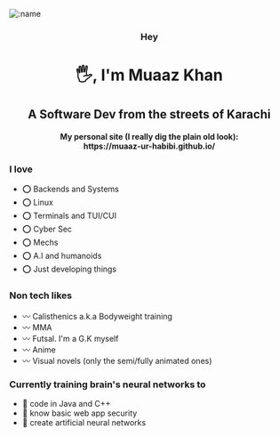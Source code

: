 ![:name](https://count.getloli.com/get/@muaaz?theme=rule34)
<h3 align="center">Hey</h3>
<h1 align="center">🖐, I'm Muaaz Khan</h1>
<h2 align="center">A Software Dev from the streets of Karachi</h2>
<h4 align="center">My personal site (I really dig the plain old look):<br>https://muaaz-ur-habibi.github.io/</h4>
  
<h3>I love</h3>
<ul>
  <li>⭕ Backends and Systems</li>
  <li>⭕ Linux</li>
  <li>⭕ Terminals and TUI/CUI</li>
  <li>⭕ Cyber Sec</li>
  <li>⭕ Mechs</li>
  <li>⭕ A.I and humanoids</li>
  <li>⭕ Just developing things</li>
</ul>
<h3>Non tech likes</h3>
<ul>
  <li>〰 Calisthenics a.k.a Bodyweight training</li>
  <li>〰 MMA</li>
  <li>〰 Futsal. I'm a G.K myself</li>
  <li>〰 Anime</li>
  <li>〰 Visual novels (only the semi/fully animated ones)</li>
</ul>
<h3>Currently training brain's neural networks to</h3>
<ul>
  <li>💨 code in Java and C++</li>
  <li>💨 know basic web app security</li>
  <li>💨 create artificial neural networks</li>
</ul>
